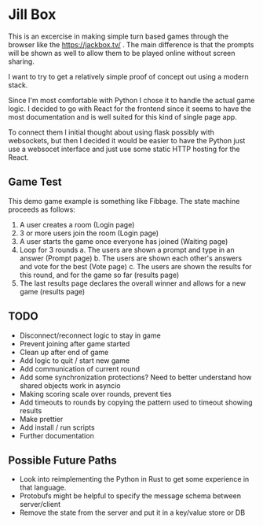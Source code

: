 # Jill Box

This is an excercise in making simple turn based games through the browser like the https://jackbox.tv/ . The main difference is that the prompts will be shown as well to allow them to be played online without screen sharing.

I want to try to get a relatively simple proof of concept out using a modern stack.

Since I'm most comfortable with Python I chose it to handle the actual game logic. I decided to go with React for the frontend since it seems to have the most documentation and is well suited for this kind of single page app.

To connect them I initial thought about using flask possibly with websockets, but then I decided it would be easier to have the Python just use a websocet interface and just use some static HTTP hosting for the React.

## Game Test

This demo game example is something like Fibbage. The state machine proceeds as follows:

1. A user creates a room (Login page)
2. 3 or more users join the room (Login page)
3. A user starts the game once everyone has joined (Waiting page)
4. Loop for 3 rounds
    a. The users are shown a prompt and type in an answer (Prompt page)
    b. The users are shown each other's answers and vote for the best (Vote page)
    c. The users are shown the results for this round, and for the game so far (results page)
5. The last results page declares the overall winner and allows for a new game (results page)

## TODO
 * Disconnect/reconnect logic to stay in game
 * Prevent joining after game started
 * Clean up after end of game
 * Add logic to quit / start new game
 * Add communication of current round
 * Add some synchronization protections? Need to better understand how shared objects work in asyncio
 * Making scoring scale over rounds, prevent ties
 * Add timeouts to rounds by copying the pattern used to timeout showing results
 * Make prettier
 * Add install / run scripts
 * Further documentation
 
## Possible Future Paths
 * Look into reimplementing the Python in Rust to get some experience in that language.
 * Protobufs might be helpful to specify the message schema between server/client
 * Remove the state from the server and put it in a key/value store or DB
